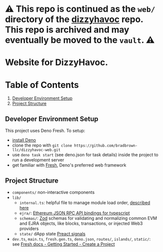 # ⚠️ This repo is continued as the `web/` directory of the [dizzyhavoc](https://github.com/bradthomasbrown/dizzyhavoc) repo. This repo is archived and may eventually be moved to the `vault`. ⚠️

# Website for DizzyHavoc. 

# Table of Contents
1. [Developer Environment Setup](#dev-env-setup)
2. [Project Structure](#project-structure)

## Developer Environment Setup
This project uses Deno Fresh. To setup:
- [install Deno]('https://docs.deno.com/runtime/manual/getting_started/installation')
- clone the repo with `git clone https://github.com/bradbrown-llc/dizzyhavoc-web.git`
- use `deno task start` (see deno.json for task details) inside the project to run a development server
- get familiar with [Fresh](https://fresh.deno.dev/docs/getting-started/create-a-project), Deno's preferred web framework

<!-- end dev setup list -->

## Project Structure

- `components/` non-interactive components
- `lib/`
    - `internal.ts`: helpful file to manage module load order, [described here](https://stackoverflow.com/a/76717884)
    - `ejra/`: [Ethereum JSON RPC API bindings for typescript](https://ethereum.org/en/developers/docs/apis/json-rpc/)
    - `schemas/`: [Zod](https://zod.dev/) schemas for validating and normalizing common EVM and EJRA objects, like blocks, transactions, or injected Web3 providers
    - `state/` dApp state [Preact signals](https://preactjs.com/guide/v10/signals/)
- `dev.ts`, `main.ts`, `fresh.gen.ts`, `deno.json`, `routes/`, `islands/`, `static/`: see [Fresh docs - Getting Started - Create a Project](https://fresh.deno.dev/docs/getting-started/create-a-project)